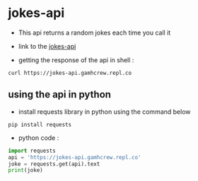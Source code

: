 # jokes-api

* This api returns a random jokes each time you call it

* link to the [jokes-api](https://jokes-api.gamhcrew.repl.co)

* getting the response of the api in shell :
```shell
curl https://jokes-api.gamhcrew.repl.co
```

## using the api in python
* install requests library in python using the command below
```shell
pip install requests
```
* python code :
```py
import requests
api = 'https://jokes-api.gamhcrew.repl.co'
joke = requests.get(api).text
print(joke)
```
